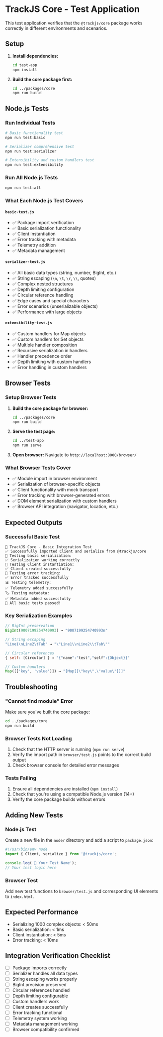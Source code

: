 # TrackJS Core - Test Application

This test application verifies that the `@trackjs/core` package works correctly in different environments and scenarios.

## Setup

1. **Install dependencies:**
   ```bash
   cd test-app
   npm install
   ```

2. **Build the core package first:**
   ```bash
   cd ../packages/core
   npm run build
   ```

## Node.js Tests

### Run Individual Tests

```bash
# Basic functionality test
npm run test:basic

# Serializer comprehensive test
npm run test:serializer

# Extensibility and custom handlers test
npm run test:extensibility
```

### Run All Node.js Tests

```bash
npm run test:all
```

### What Each Node.js Test Covers

#### `basic-test.js`
- ✅ Package import verification
- ✅ Basic serialization functionality
- ✅ Client instantiation
- ✅ Error tracking with metadata  
- ✅ Telemetry addition
- ✅ Metadata management

#### `serializer-test.js`
- ✅ All basic data types (string, number, BigInt, etc.)
- ✅ String escaping (`\n`, `\t`, `\r`, `\\`, quotes)
- ✅ Complex nested structures
- ✅ Depth limiting configuration
- ✅ Circular reference handling
- ✅ Edge cases and special characters
- ✅ Error scenarios (unserializable objects)
- ✅ Performance with large objects

#### `extensibility-test.js`
- ✅ Custom handlers for Map objects
- ✅ Custom handlers for Set objects
- ✅ Multiple handler composition
- ✅ Recursive serialization in handlers
- ✅ Handler precedence order
- ✅ Depth limiting with custom handlers
- ✅ Error handling in custom handlers

## Browser Tests

### Setup Browser Tests

1. **Build the core package for browser:**
   ```bash
   cd ../packages/core
   npm run build
   ```

2. **Serve the test page:**
   ```bash
   cd ../test-app
   npm run serve
   ```

3. **Open browser:**
   Navigate to `http://localhost:8000/browser/`

### What Browser Tests Cover

- ✅ Module import in browser environment
- ✅ Serialization of browser-specific objects
- ✅ Client functionality with mock transport
- ✅ Error tracking with browser-generated errors
- ✅ DOM element serialization with custom handlers
- ✅ Browser API integration (navigator, location, etc.)

## Expected Outputs

### Successful Basic Test
```
🧪 TrackJS Core - Basic Integration Test
✅ Successfully imported Client and serialize from @trackjs/core
📝 Testing basic serialization:
✅ Serialization working correctly
🔧 Testing Client instantiation:
✅ Client created successfully
🚨 Testing error tracking:
✅ Error tracked successfully
📊 Testing telemetry:
✅ Telemetry added successfully
🏷️ Testing metadata:
✅ Metadata added successfully
🎉 All basic tests passed!
```

### Key Serialization Examples
```javascript
// BigInt preservation
BigInt(9007199254740993) → "9007199254740993n"

// String escaping
"Line1\nLine2\tTab" → "\"Line1\\nLine2\\tTab\""

// Circular references
{ self: [Circular] } → "{"name":"test","self":{Object}}"

// Custom handlers
Map([['key', 'value']]) → "[Map[[\"key\",\"value\"]]]"
```

## Troubleshooting

### "Cannot find module" Error
Make sure you've built the core package:
```bash
cd ../packages/core
npm run build
```

### Browser Tests Not Loading
1. Check that the HTTP server is running (`npm run serve`)
2. Verify the import path in `browser/test.js` points to the correct build output
3. Check browser console for detailed error messages

### Tests Failing
1. Ensure all dependencies are installed (`npm install`)
2. Check that you're using a compatible Node.js version (14+)
3. Verify the core package builds without errors

## Adding New Tests

### Node.js Test
Create a new file in the `node/` directory and add a script to `package.json`:

```javascript
#!/usr/bin/env node
import { Client, serialize } from '@trackjs/core';

console.log('🧪 Your Test Name');
// Your test logic here
```

### Browser Test
Add new test functions to `browser/test.js` and corresponding UI elements to `index.html`.

## Expected Performance

- Serializing 1000 complex objects: < 50ms
- Basic serialization: < 1ms
- Client instantiation: < 5ms
- Error tracking: < 10ms

## Integration Verification Checklist

- [ ] Package imports correctly
- [ ] Serializer handles all data types
- [ ] String escaping works properly  
- [ ] BigInt precision preserved
- [ ] Circular references handled
- [ ] Depth limiting configurable
- [ ] Custom handlers work
- [ ] Client creates successfully
- [ ] Error tracking functional
- [ ] Telemetry system working
- [ ] Metadata management working
- [ ] Browser compatibility confirmed